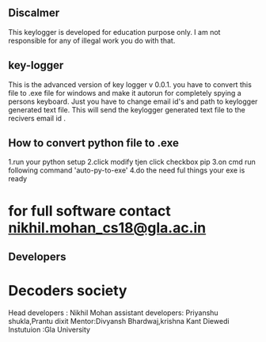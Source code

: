 ## Discalmer
This keylogger is developed for education purpose only.
I am not responsible for any of illegal work you do with that. 

## key-logger
This is the advanced version of key logger v 0.0.1.
you have to convert this file to .exe file for windows  and make it autorun for completely spying  a persons keyboard.
Just you have to change email id's and path to keylogger generated text file.
This will send the keylogger generated text file to the recivers email id .
## How to convert python file to .exe
1.run your python setup
2.click modify tjen click checkbox pip
3.on cmd run following command 'auto-py-to-exe'
4.do the need ful things
  your exe is ready
# for full software contact nikhil.mohan_cs18@gla.ac.in
## Developers
# Decoders society
 Head developers : Nikhil Mohan
 assistant developers: Priyanshu shukla,Prantu dixit
 Mentor:Divyansh Bhardwaj,krishna Kant Diewedi
 Instutuion :Gla University 
 
